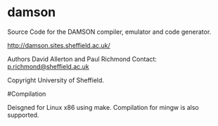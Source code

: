 # damson

Source Code for the DAMSON compiler, emulator and code generator.

http://damson.sites.sheffield.ac.uk/

Authors David Allerton and Paul Richmond
Contact: p.richmond@sheffield.ac.uk

Copyright University of Sheffield.

#Compilation

Deisgned for Linux x86 using make. Compilation for mingw is also supported.
